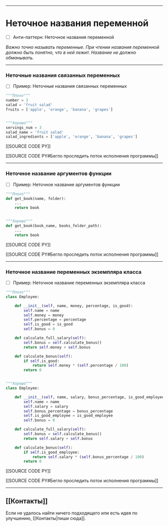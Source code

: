 ***
# Неточное названия переменной
- [ ] Анти-паттерн: Неточное названия переменной

_Важно точно называть переменные.
При чтении названия переменной должно быть понятно, что в ней лежит.
Название не должно обманывать._

***
### Неточные названия связанных переменных
- [ ] Пример: Неточные названия связанных переменных

```python
"""Плохо"""
number = 3
salad = 'fruit salad'
fruits = ['apple', 'orange', 'banana', 'grapes']


"""Хорошо"""
servings_num = 3
salad_name = 'fruit salad'
salad_ingredients = ['apple', 'orange', 'banana', 'grapes']
```

[[SOURCE CODE PY]]

[[SOURCE CODE PY#Бегло проследить поток исполнения программы]]

***
### Неточное название аргументов функции
- [ ] Пример: Неточное название аргументов функции

```python
"""Плохо"""
def get_book(name, folder):
    ...
    return book


"""Хорошо"""
def get_book(book_name, books_folder_path):
    ...
    return book
```

[[SOURCE CODE PY]]

[[SOURCE CODE PY#Бегло проследить поток исполнения программы]]

***
### Неточное название переменных экземпляра класса
- [ ] Пример: Неточное название переменных экземпляра класса

```python
"""Плохо"""
class Employee:

    def __init__(self, name, money, percentage, is_good):
        self.name = name
        self.money = money
        self.percentage = percentage
        self.is_good = is_good
        self.bonus = 0

    def calculate_full_salary(self):
        self.bonus = self.calculate_bonus()
        return self.money + self.bonus

    def calculate_bonus(self):
        if self.is_good:
            return self.money * (self.percentage / 100)
        return 0


"""Хорошо"""
class Employee:

    def __init__(self, name, salary, bonus_percentage, is_good_employee):
        self.name = name
        self.salary = salary
        self.bonus_percentage = bonus_percentage
        self.is_good_employee = is_good_employee
        self.bonus = 0

    def calculate_full_salary(self):
        self.bonus = self.calculate_bonus()
        return self.salary + self.bonus

    def calculate_bonus(self):
        if self.is_good_employee:
            return self.salary * (self.bonus_percentage / 100)
        return 0
```

[[SOURCE CODE PY]]

[[SOURCE CODE PY#Бегло проследить поток исполнения программы]]

***
## [[Контакты]]
Если не удалось найти ничего подходящего или есть идея по улучшению, [[Контакты|пиши сюда]].
